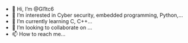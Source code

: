 - 👋 Hi, I’m @Gl1tc6
- 👀 I’m interested in Cyber security, embedded programming, Python,...
- 🌱 I’m currently learning C, C++...
- 💞️ I’m looking to collaborate on ...
- 📫 How to reach me...

<!---
Gl1tc6/Gl1tc6 is a ✨ special ✨ repository because its `README.md` (this file) appears on your GitHub profile.
You can click the Preview link to take a look at your changes.
--->
